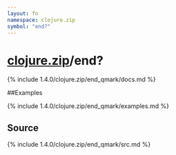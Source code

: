 ```yaml
---
layout: fn
namespace: clojure.zip
symbol: "end?"
---
```


# [clojure.zip](../)/end?

{% include 1.4.0/clojure.zip/end_qmark/docs.md %}

##Examples

{% include 1.4.0/clojure.zip/end_qmark/examples.md %}
## Source
{% include 1.4.0/clojure.zip/end_qmark/src.md %}

